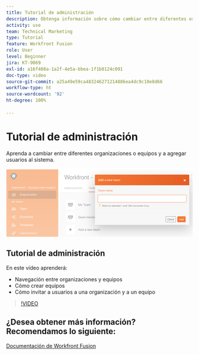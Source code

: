 ```yaml
---
title: Tutorial de administración
description: Obtenga información sobre cómo cambiar entre diferentes organizaciones o equipos y agregar usuarios al sistema en [!DNL Adobe Workfront Fusion].
activity: use
team: Technical Marketing
type: Tutorial
feature: Workfront Fusion
role: User
level: Beginner
jira: KT-9069
exl-id: a16f408a-1a2f-4e5a-bbea-1f1b8124c091
doc-type: video
source-git-commit: a25a49e59ca483246271214886ea4dc9c10e8d66
workflow-type: ht
source-wordcount: '92'
ht-degree: 100%

---
```


# Tutorial de administración

Aprenda a cambiar entre diferentes organizaciones o equipos y a agregar usuarios al sistema.

![Una imagen de un escenario con gestión de errores](assets/workfront-fusion-administration-1.png)

## Tutorial de administración

En este vídeo aprenderá:

* Navegación entre organizaciones y equipos
* Cómo crear equipos
* Cómo invitar a usuarios a una organización y a un equipo

>[!VIDEO](https://video.tv.adobe.com/v/335310/?quality=12&learn=on)

## ¿Desea obtener más información? Recomendamos lo siguiente:

[Documentación de Workfront Fusion](https://experienceleague.adobe.com/docs/workfront/using/adobe-workfront-fusion/workfront-fusion-2.html?lang=es)
